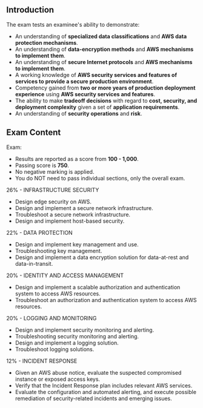 ## Introduction

The exam tests an examinee's ability to demonstrate:
* An understanding of __specialized data classifications__ and __AWS data protection mechanisms__.
* An understanding of __data-encryption methods__ and __AWS mechanisms to implement them__.
* An understanding of __secure Internet protocols__ and __AWS mechanisms to implement them__.
* A working knowledge of __AWS security services and features of services to provide a secure production environment__.
* Competency gained from __two or more years of production deployment experience__ using __AWS security services and features__.
* The ability to make __tradeoff decisions__ with regard to __cost, security, and deployment complexity__ given a set of __application requirements__.
* An understanding of __security operations__ and __risk__.

## Exam Content

Exam:
* Results are reported as a score from __100 - 1,000__.
* Passing score is __750__.
* No negative marking is applied.
* You do NOT need to pass individual sections, only the overall exam.

26% - INFRASTRUCTURE SECURITY
* Design edge security on AWS.
* Design and implement a secure network infrastructure.
* Troubleshoot a secure network infrastructure.
* Design and implement host-based security.

22% - DATA PROTECTION
* Design and implement key management and use.
* Troubleshooting key management.
* Design and implement a data encryption solution for data-at-rest and data-in-transit.

20% - IDENTITY AND ACCESS MANAGEMENT
* Design and implement a scalable authorization and authentication system to access AWS resources.
* Troubleshoot an authorization and authentication system to access AWS resources.

20% - LOGGING AND MONITORING
* Design and implement security monitoring and alerting.
* Troubleshooting security monitoring and alerting.
* Design and implement a logging solution.
* Troubleshoot logging solutions.

12% - INCIDENT RESPONSE
* Given an AWS abuse notice, evaluate the suspected compromised instance or exposed access keys.
* Verify that the Incident Response plan includes relevant AWS services.
* Evaluate the configuration and automated alerting, and execute possible remediation of security-related incidents and emerging issues.